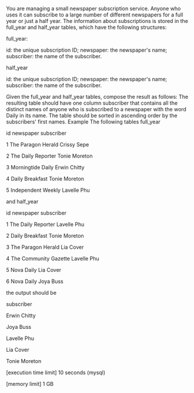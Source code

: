 You are managing a small newspaper subscription service. Anyone who uses it can subscribe to a large number of different newspapers for a full year or just a half year.
The information about subscriptions is stored in the full_year and half_year tables, which have the following structures:

full_year:

id: the unique subscription ID;
newspaper: the newspaper's name;
subscriber: the name of the subscriber.


half_year

id: the unique subscription ID;
newspaper: the newspaper's name;
subscriber: the name of the subscriber.



Given the full_year and half_year tables, compose the result as follows: The resulting table should have one column subscriber that contains all the distinct names of anyone who is subscribed to a newspaper with the word Daily in its name. The table should be sorted in ascending order by the subscribers' first names.
Example
The following tables full_year


id
newspaper
subscriber


  1
  The Paragon Herald
  Crissy Sepe


  2
  The Daily Reporter
  Tonie Moreton


  3
  Morningtide Daily
  Erwin Chitty


  4
  Daily Breakfast
  Tonie Moreton


  5
  Independent Weekly
  Lavelle Phu


and half_year


id
newspaper
subscriber


  1
  The Daily Reporter
  Lavelle Phu


  2
  Daily Breakfast
  Tonie Moreton


  3
  The Paragon Herald
  Lia Cover


  4
  The Community Gazette
  Lavelle Phu


  5
  Nova Daily
  Lia Cover


  6
  Nova Daily
  Joya Buss


the output should be


subscriber


  Erwin Chitty


  Joya Buss


  Lavelle Phu


  Lia Cover


  Tonie Moreton




[execution time limit] 10 seconds (mysql)


[memory limit] 1 GB


